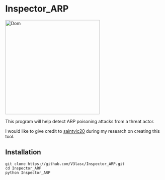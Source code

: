 # Inspector_ARP
<img src='(http://cdn.newsapi.com.au/image/v1/d9184ca6e0baf02362edcd2f0ed6a24c)' alt='Dom' width=300px>

This program will help detect ARP poisoning attacks from a threat actor.

I would like to give credit to [saintvic20](https://github.com/saintvic20/ARP-SPOOF-DETECTOR) during my research on creating this tool.

## Installation
```
git clone https://github.com/V3lasc/Inspector_ARP.git
cd Inspector_ARP
python Inspector_ARP
```
